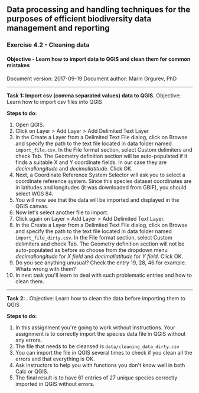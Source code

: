 ## Data processing and handling techniques for the purposes of efficient biodiversity data management and reporting
### Exercise 4.2 - Cleaning data
#### Objective - Learn how to import data to QGIS and clean them for common mistakes
Document version: 2017-09-19
Document author: Marin Grgurev, PhD

---

**Task 1: Import csv (comma separated values) data to QGIS.**
Objective: Learn how to import csv files into QGIS

**Steps to do:**

1. Open QGIS.
2. Click on Layer > Add Layer > Add Delimited Text Layer
3. In the Create a Layer from a Delimited Text File dialog, click on Browse and specify the path to the text file located in data folder named `import_file.csv`. In the File format section, select Custom delimiters and check Tab. The Geometry definition section will be auto-populated if it finds a suitable X and Y coordinate fields. In our case they are *decimallongitude* and *decimallatitude*. Click OK.
4. Next, a Coordinate Reference System Selector will ask you to select a coordinate reference system. Since this species dataset coordinates are in latitudes and longitudes (it was downloaded from GBIF), you should select WGS 84.
5. You will now see that the data will be imported and displayed in the QGIS canvas.
6. Now let's select another file to import.
7. Click again on Layer > Add Layer > Add Delimited Text Layer.
8.  In the Create a Layer from a Delimited Text File dialog, click on Browse and specify the path to the text file located in data folder named `ìmport_file_dirty.csv`. In the File format section, select Custom delimiters and check Tab. The Geometry definition section will not be auto-populated as before so choose from the dropdown menu *decimallongitude* for *X field* and *decimallatitude* for *Y field*. Click OK.
9. Do you see anything unusual? Check the entry 19, 28, 46 for example. Whats wrong with them?
10. In next task you'll learn to deal with such problematic entries and how to clean them.

---

**Task 2: .**
Objective: Learn how to clean the data before importing them to QGIS

**Steps to do:**
1. In this assignment you're going to work without instructions. Your assignment is to correctly import the species data file in QGIS without any errors.
2. The file that needs to be cleansed is `data/cleaning_data_dirty.csv`
3. You can import the file in QGIS several times to check if you clean all the errors and that everything is OK.
4. Ask instructors to help you with functions you don't know well in both Calc or QGIS.
5. The final result is to have 61 entries of 27 unique species correctly imported in QGIS without errors.

